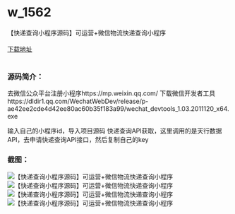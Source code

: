 # w_1562
【快递查询小程序源码】可运营+微信物流快递查询小程序
<br/></br>
[下载地址](https://www.uuid2.com/1562.html "下载地址")
<br/></br>
<h3>源码简介：</h3>
<p>去微信公众平台注册小程序https://mp.weixin.qq.com/
下载微信开发者工具https://dldir1.qq.com/WechatWebDev/release/p-ae42ee2cde4d42ee80ac60b35f183a99/wechat_devtools_1.03.2011120_x64.exe<p>
<p>输入自己的小程序id，导入项目源码
快递查询API获取，这里调用的是天行数据API，去申请快递查询API接口，然后复制自己的key<p>
<h3>截图：</h3>
<img src="https://www.uuid2.com/wp-content/uploads/img/202109/12185a7295.png" alt="【快递查询小程序源码】可运营+微信物流快递查询小程序"><img src="https://www.uuid2.com/wp-content/uploads/img/202109/fdd8a09835.png" alt="【快递查询小程序源码】可运营+微信物流快递查询小程序"><img src="https://www.uuid2.com/wp-content/uploads/img/202109/fdd8a09878.png" alt="【快递查询小程序源码】可运营+微信物流快递查询小程序"><img src="https://www.uuid2.com/wp-content/uploads/img/202109/42b9991580.jpg" alt="【快递查询小程序源码】可运营+微信物流快递查询小程序">
